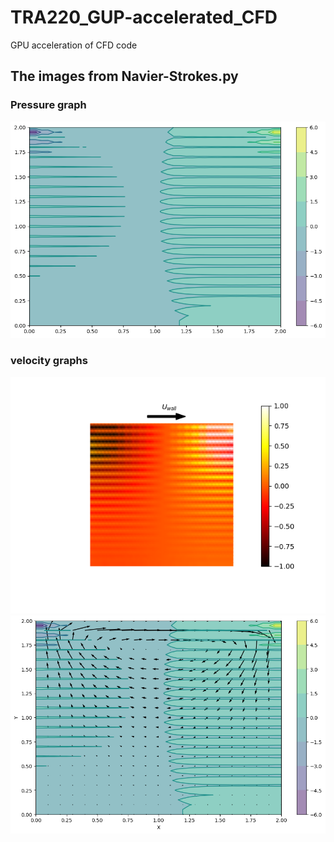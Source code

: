 # TRA220_GUP-accelerated_CFD
GPU acceleration of CFD code

## The images from Navier-Strokes.py
### Pressure graph
![plot](p_NS.png)
### velocity graphs
![plot](u_NS_iso.png)  ![plot](vect_NS.png)  


